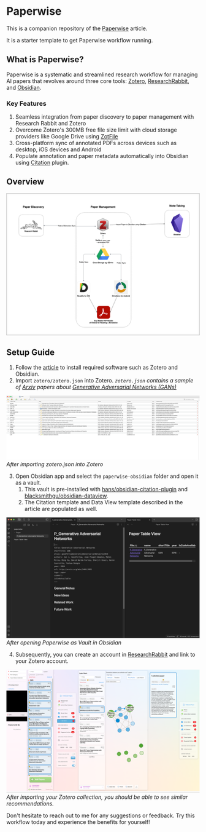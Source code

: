 # Paperwise

This is a companion repository of the [Paperwise](http://walterteng.com/paperwise) article.

It is a starter template to get Paperwise workflow running.

## What is Paperwise?

Paperwise is a systematic and streamlined research workflow for managing AI papers that revolves around three core tools: [Zotero](https://www.zotero.org/), [ResearchRabbit](https://www.researchrabbit.ai/), and [Obsidian](https://obsidian.md/).

### Key Features

1. Seamless integration from paper discovery to paper management with Research Rabbit and Zotero
2. Overcome Zotero's 300MB free file size limit with cloud storage providers like Google Drive using [ZotFile](http://zotfile.com/)
3. Cross-platform sync of annotated PDFs across devices such as desktop, iOS devices and Android
4. Populate annotation and paper metadata automatically into Obsidian using [Citation](/obsidian-plugins#citation) plugin.

## Overview

![Overview](/assets/paperwise.png)

## Setup Guide

1. Follow the [article](http://walterteng.com/paperwise) to install required software such as Zotero and Obsidian.
2. Import `zotero/zotero.json` into Zotero. _`zotero.json` contains a sample of [Arxiv](https://arxiv.org/) papers about [Generative Adversarial Networks (GANs)](https://en.wikipedia.org/wiki/Generative_adversarial_network)_

![Zotero](assets/zotero.png)
_After importing zotero.json into Zotero_

3. Open Obsidian app and select the `paperwise-obsidian` folder and open it as a vault.
   1. This vault is pre-installed with [hans/obsidian-citation-plugin](https://github.com/hans/obsidian-citation-plugin) and [blacksmithgu/obsidian-dataview](https://github.com/blacksmithgu/obsidian-dataview).
   2. The Citation template and Data View template described in the article are populated as well.

![Obsidian Vault](assets/paperwise-obsidian-vault.png)
_After opening Paperwise as Vault in Obsidian_

4.  Subsequently, you can create an account in [ResearchRabbit](https://www.researchrabbit.ai/) and link to your Zotero account.

![Research Rabbit](/assets/research-rabbit.png)
_After importing your Zotero collection, you should be able to see similar recommendations._

Don't hesitate to reach out to me for any suggestions or feedback. Try this workflow today and experience the benefits for yourself!
